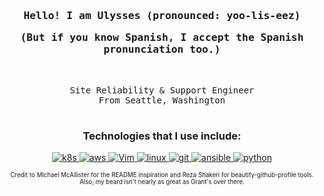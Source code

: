<!-- Intro  -->
<h3 align="center">
    <samp>Hello!
        <b>I am Ulysses (pronounced: yoo-lis-eez)</b>
      <p>(But if you know Spanish, I accept the Spanish pronunciation too.)</b>
    </samp>
</h3>
<br>

<p align="center">
    <!-- Organization  -->
    <samp>
        Site Reliability & Support Engineer
        <br>
        From Seattle, Washington
        <br>
        <br>
    </samp>
</p>

<h3 align="center">Technologies that I use include:</h3>
<p align="center">
    <!-- k8s -->
    <a href="#" target="_blank"><img alt="k8s" src="https://img.shields.io/badge/kubernetes-%23326ce5.svg?style=for-the-badge&logo=kubernetes&logoColor=white">
    <!-- AWS -->
    <a href="#" target="_blank"><img alt="aws" src="https://img.shields.io/badge/AWS-%23FF9900.svg?style=for-the-badge&logo=amazon-aws&logoColor=white">
    <!-- vim  -->
    <a href="#" target="_blank"><img alt="Vim" src="https://img.shields.io/badge/VIM-11AB00.svg?style=for-the-badge&logo=vim&logoColor=white">
    </a>
    <!-- linux  -->
    <a href="#" target="_blank"><img alt="linux" src="https://img.shields.io/badge/Linux-FCC624?style=for-the-badge&logo=linux&logoColor=black">
    </a>
    <!-- git  -->
    <a href="#" target="_blank"><img alt="git" src="https://img.shields.io/badge/Git-F05032?style=for-the-badge&logo=Git&logoColor=white">
    </a>  
    <!-- ansible -->
    <a href="#" target="_blank"><img alt="ansible" src="https://img.shields.io/badge/ansible-%231A1918.svg?style=for-the-badge&logo=ansible&logoColor=white">
    </a>    
    <!-- python -->
    <a href="#" target="_blank"><img alt="python" src="https://img.shields.io/badge/python-3670A0?style=for-the-badge&logo=python&logoColor=white">
    </a>
</p>



      
<p align="center"><sub><sup>Credit to Michael McAllister for the README inspiration and Reza Shakeri for beautify-github-profile tools.<br>Also, my beard isn't nearly as great as Grant's over there.</sup></sub></p>


